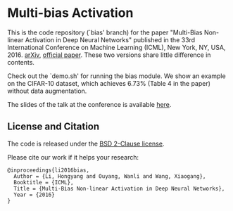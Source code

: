 # Multi-bias Activation

This is the code repository (`bias' branch) for the paper "Multi-Bias Non-linear Activation in Deep Neural Networks" published in the 33rd International Conference on Machine Learning (ICML), New York, NY, USA, 2016. [arXiv](https://arxiv.org/abs/1604.00676), [official paper](http://jmlr.org/proceedings/papers/v48/lia16.pdf). These two versions share little difference in contents.

Check out the `demo.sh' for running the bias module. We show an example on the CIFAR-10 dataset, which achieves 6.73% (Table 4 in the paper) without data augmentation.

The slides of the talk at the conference is available [here](http://www.ee.cuhk.edu.hk/~yangli/icml16_bias.pdf).

## License and Citation

The code is released under the [BSD 2-Clause license](https://github.com/BVLC/caffe/blob/master/LICENSE).

Please cite our work if it helps your research:

	@inproceedings{li2016bias,
	  Author = {Li, Hongyang and Ouyang, Wanli and Wang, Xiaogang},
	  Booktitle = {ICML},
	  Title = {Multi-Bias Non-linear Activation in Deep Neural Networks},
	  Year = {2016}
	}
